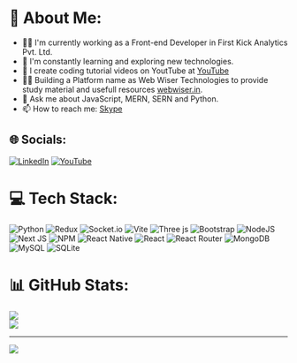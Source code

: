 # 💫 About Me:
- 👨‍💻 I'm currently working as a Front-end Developer in First Kick Analytics Pvt. Ltd.
- 🌱 I'm constantly learning and exploring new technologies.
- 🎥 I create coding tutorial videos on YoutTube at [YouTube](https://www.youtube.com/@webwiserin)
- 👨‍💻 Building a Platform name as Web Wiser Technologies to provide study material and usefull resources [webwiser.in](https://www.webwiser.in/).
- 💬 Ask me about JavaScript, MERN, SERN and Python.
- 📫 How to reach me: [Skype](https://join.skype.com/invite/tccJPCcMgeHH)


## 🌐 Socials:
[![LinkedIn](https://img.shields.io/badge/LinkedIn-%230077B5.svg?logo=linkedin&logoColor=white)](https://linkedin.com/in/https://www.linkedin.com/in/samsyntx/) [![YouTube](https://img.shields.io/badge/YouTube-%23FF0000.svg?logo=YouTube&logoColor=white)](https://youtube.com/@UCMOEdW5jcuqeqQXvYy1Mcsg) 

# 💻 Tech Stack:
![Python](https://img.shields.io/badge/python-3670A0?style=for-the-badge&logo=python&logoColor=ffdd54) ![Redux](https://img.shields.io/badge/redux-%23593d88.svg?style=for-the-badge&logo=redux&logoColor=white) ![Socket.io](https://img.shields.io/badge/Socket.io-black?style=for-the-badge&logo=socket.io&badgeColor=010101) ![Vite](https://img.shields.io/badge/vite-%23646CFF.svg?style=for-the-badge&logo=vite&logoColor=white) ![Three js](https://img.shields.io/badge/threejs-black?style=for-the-badge&logo=three.js&logoColor=white) ![Bootstrap](https://img.shields.io/badge/bootstrap-%238511FA.svg?style=for-the-badge&logo=bootstrap&logoColor=white) ![NodeJS](https://img.shields.io/badge/node.js-6DA55F?style=for-the-badge&logo=node.js&logoColor=white) ![Next JS](https://img.shields.io/badge/Next-black?style=for-the-badge&logo=next.js&logoColor=white) ![NPM](https://img.shields.io/badge/NPM-%23CB3837.svg?style=for-the-badge&logo=npm&logoColor=white) ![React Native](https://img.shields.io/badge/react_native-%2320232a.svg?style=for-the-badge&logo=react&logoColor=%2361DAFB) ![React](https://img.shields.io/badge/react-%2320232a.svg?style=for-the-badge&logo=react&logoColor=%2361DAFB) ![React Router](https://img.shields.io/badge/React_Router-CA4245?style=for-the-badge&logo=react-router&logoColor=white) ![MongoDB](https://img.shields.io/badge/MongoDB-%234ea94b.svg?style=for-the-badge&logo=mongodb&logoColor=white) ![MySQL](https://img.shields.io/badge/mysql-%2300000f.svg?style=for-the-badge&logo=mysql&logoColor=white) ![SQLite](https://img.shields.io/badge/sqlite-%2307405e.svg?style=for-the-badge&logo=sqlite&logoColor=white)

# 📊 GitHub Stats:
![](https://github-readme-streak-stats.herokuapp.com/?user=samsyntx&theme=dark&hide_border=false)<br/>
![](https://github-readme-stats.vercel.app/api/top-langs/?username=samsyntx&theme=dark&hide_border=false&include_all_commits=true&count_private=true&layout=compact)

---
[![](https://visitcount.itsvg.in/api?id=samsyntx&icon=0&color=0)](https://visitcount.itsvg.in)

<!-- Proudly created with GPRM ( https://gprm.itsvg.in ) -->
